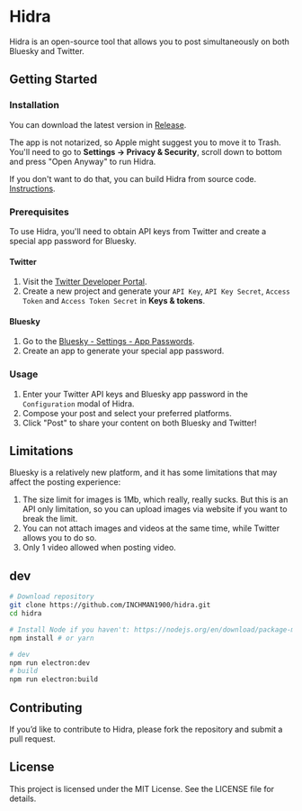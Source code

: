 # Hidra

Hidra is an open-source tool that allows you to post simultaneously on both Bluesky and Twitter.

## Getting Started

### Installation

You can download the latest version in [Release](https://github.com/INCHMAN1900/Hidra/releases).

The app is not notarized, so Apple might suggest you to move it to Trash. You'll need to go to **Settings -> Privacy & Security**, scroll down to bottom and press "Open Anyway" to run Hidra.

If you don't want to do that, you can build Hidra from source code. [Instructions](#dev).

### Prerequisites

To use Hidra, you'll need to obtain API keys from Twitter and create a special app password for Bluesky.

#### Twitter

1. Visit the [Twitter Developer Portal](https://developer.twitter.com/).
2. Create a new project and generate your `API Key`, `API Key Secret`, `Access Token` and `Access Token Secret` in **Keys & tokens**.

#### Bluesky

1. Go to the [Bluesky - Settings - App Passwords](https://bsky.app/settings/app-passwords).
2. Create an app to generate your special app password.

### Usage

1. Enter your Twitter API keys and Bluesky app password in the `Configuration` modal of Hidra.
2. Compose your post and select your preferred platforms.
3. Click "Post" to share your content on both Bluesky and Twitter!

## Limitations

Bluesky is a relatively new platform, and it has some limitations that may affect the posting experience:

1. The size limit for images is 1Mb, which really, really sucks. But this is an API only limitation, so you can upload images via website if you want to break the limit.
2. You can not attach images and videos at the same time, while Twitter allows you to do so.
3. Only 1 video allowed when posting video.

## dev

```bash
# Download repository
git clone https://github.com/INCHMAN1900/hidra.git
cd hidra

# Install Node if you haven't: https://nodejs.org/en/download/package-manager
npm install # or yarn

# dev
npm run electron:dev
# build
npm run electron:build
```

## Contributing
If you’d like to contribute to Hidra, please fork the repository and submit a pull request.

## License
This project is licensed under the MIT License. See the LICENSE file for details.

